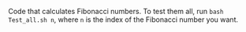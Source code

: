 Code that calculates Fibonacci numbers. To test them all, run `bash Test_all.sh n`, where `n` is the index of the Fibonacci number you want.
